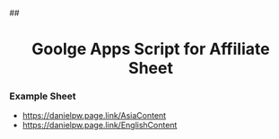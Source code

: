 ##<h1 align="center">Goolge Apps Script for Affiliate Sheet</h1>
</div>

### Example Sheet
- https://danielpw.page.link/AsiaContent
- https://danielpw.page.link/EnglishContent

